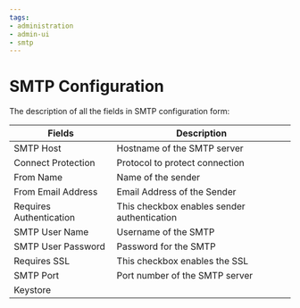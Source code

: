 ```yaml
---
tags:
- administration
- admin-ui
- smtp
---
```

# SMTP Configuration

The description of all the fields in SMTP configuration form:

|Fields|Description|
|------|-----------|
|SMTP Host|Hostname of the SMTP server|
|Connect Protection|Protocol to protect connection|
|From Name|Name of the sender|
|From Email Address|Email Address of the Sender|
|Requires Authentication|This checkbox enables sender authentication|
|SMTP User Name|Username of the SMTP|
|SMTP User Password|Password for the SMTP|
|Requires SSL|This checkbox enables the SSL|
|SMTP Port|Port number of the SMTP server|
|Keystore|